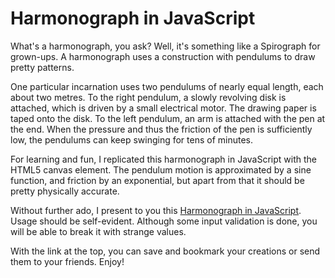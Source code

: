 # Harmonograph in JavaScript

What's a harmonograph, you ask? Well, it's something like a Spirograph for
grown-ups. A harmonograph uses a construction with pendulums to draw pretty
patterns.

One particular incarnation uses two pendulums of nearly equal length, each
about two metres. To the right pendulum, a slowly revolving disk is attached,
which is driven by a small electrical motor. The drawing paper is taped onto
the disk. To the left pendulum, an arm is attached with the pen at the end.
When the pressure and thus the friction of the pen is sufficiently low, the
pendulums can keep swinging for tens of minutes.

For learning and fun, I replicated this harmonograph in JavaScript with the
HTML5 canvas element. The pendulum motion is approximated by a sine function,
and friction by an exponential, but apart from that it should be pretty
physically accurate.

Without further ado, I present to you this
[Harmonograph in JavaScript](https://ttencate.github.io/harmonograph/). Usage
should be self-evident. Although some input validation is done, you will be
able to break it with strange values.

With the link at the top, you can save and bookmark your creations or send them
to your friends. Enjoy!
